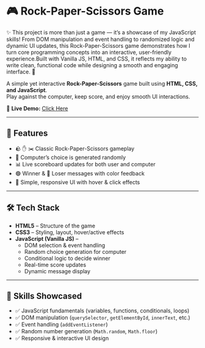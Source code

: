 # 🎮 Rock-Paper-Scissors Game  

✨ This project is more than just a game — it’s a showcase of my JavaScript skills! From DOM manipulation and event handling to randomized logic and dynamic UI updates,
this Rock-Paper-Scissors game demonstrates how I turn core programming concepts into an interactive, user-friendly experience.Built with Vanilla JS, HTML, and CSS, it reflects my ability to write clean, 
functional code while designing a smooth and engaging interface. 🚀

A simple yet interactive **Rock-Paper-Scissors** game built using **HTML, CSS, and JavaScript**.  
Play against the computer, keep score, and enjoy smooth UI interactions.  

🔗 **Live Demo:** [Click Here](https://bharathitech7.github.io/Rock-Paper-Scissors-Game/)  

---

## 🚀 Features  
- 🪨 ✋ ✂️ Classic Rock-Paper-Scissors gameplay  
- 🤖 Computer’s choice is generated randomly  
- 📊 Live scoreboard updates for both user and computer  
- 🟢 Winner & 🔴 Loser messages with color feedback  
- 🎨 Simple, responsive UI with hover & click effects  

---

## 🛠️ Tech Stack  
- **HTML5** – Structure of the game  
- **CSS3** – Styling, layout, hover/active effects  
- **JavaScript (Vanilla JS)** –  
  - DOM selection & event handling  
  - Random choice generation for computer  
  - Conditional logic to decide winner  
  - Real-time score updates  
  - Dynamic message display  

---
## 🎯 Skills Showcased  
- ✅ JavaScript fundamentals (variables, functions, conditionals, loops)  
- ✅ DOM manipulation (`querySelector`, `getElementById`, `innerText`, etc.)  
- ✅ Event handling (`addEventListener`)  
- ✅ Random number generation (`Math.random`, `Math.floor`)  
- ✅ Responsive & interactive UI design  

